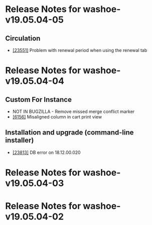 
# Release Notes for washoe-v19.05.04-05

## Circulation

- [[23551]](http://bugs.koha-community.org/bugzilla3/show_bug.cgi?id=23551) Problem with renewal period when using the renewal tab



# Release Notes for washoe-v19.05.04-04

## Custom For Instance

- NOT IN BUGZILLA - Remove missed merge conflict marker
- [[6156]](http://bugs.koha-community.org/bugzilla3/show_bug.cgi?id=6156) Misaligned column in cart print view

## Installation and upgrade (command-line installer)

- [[23813]](http://bugs.koha-community.org/bugzilla3/show_bug.cgi?id=23813) DB error on 18.12.00.020



# Release Notes for washoe-v19.05.04-03



# Release Notes for washoe-v19.05.04-02


